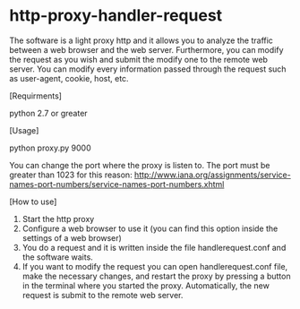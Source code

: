 # http-proxy-handler-request
The software is a light proxy http and it allows you to analyze the traffic between a web browser and the web server. Furthermore, you can modify the request as you wish and submit the modify one to the remote web server. You can modify every information passed through the request such as user-agent, cookie, host, etc.

[Requirments]

python 2.7 or greater


[Usage]

python proxy.py 9000

You can change the port where the proxy is listen to. The port must be greater than 1023 for this reason: http://www.iana.org/assignments/service-names-port-numbers/service-names-port-numbers.xhtml


[How to use]

1) Start the http proxy
2) Configure a web browser to use it (you can find this option inside the settings of a web browser)
3) You do a request and it is written inside the file handlerequest.conf and the software waits.
4) If you want to modify the request you can open handlerequest.conf file, make the necessary changes, and restart the proxy by pressing a button in the terminal where you started the proxy. Automatically, the new request is submit to the remote web server.


